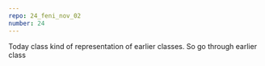 ```yaml
---
repo: 24_feni_nov_02
number: 24 
---
```


Today class kind of representation of earlier classes. So go through earlier class
